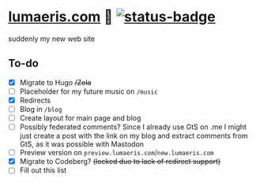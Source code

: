 # [lumaeris.com](https://lumaeris.com/) 🌟 [![status-badge](https://ci.codeberg.org/api/badges/12515/status.svg)](https://ci.codeberg.org/repos/12515)

suddenly my new web site

## To-do

- [x] Migrate to Hugo ~~/Zola~~
- [ ] Placeholder for my future music on `/music`
- [x] Redirects
- [ ] Blog in `/blog`
- [ ] Create layout for main page and blog
- [ ] Possibly federated comments? Since I already use GtS on .me I might just create a post with the link on my blog and extract comments from GtS, as it was possible with Mastodon
- [ ] Preview version on `preview.lumaeris.com`/`new.lumaeris.com`
- [x] Migrate to Codeberg? ~~(locked due to lack of redirect support)~~
- [ ] Fill out this list

